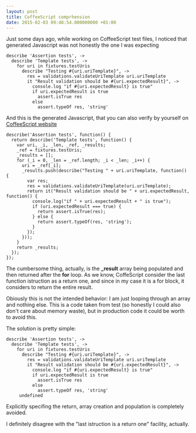 ```yaml
---
layout: post
title: CoffeeScript comprhension
date: 2015-02-03 09:48:54.000000000 +01:00
---
```

Just some days ago, while working on CoffeeScript test files, I noticed that generated Javascript was not honestly the one I was expecting


    describe 'Assertion tests', ->
      describe 'Template tests', ->
        for uri in fixtures.testUris
          describe "Testing #{uri.uriTemplate}", ->
            res = validations.validateUriTemplate uri.uriTemplate
            it "Result validation should be #{uri.expectedResult}", ->
              console.log "if #{uri.expectedResult} is true"
              if uri.expectedResult is true
                assert.isTrue res
              else
                assert.typeOf res, 'string'


And this is the generated Javascript, that you can also verify by yourself on [CoffeeScript website](http://coffeescript.org)


    describe('Assertion tests', function() {
      return describe('Template tests', function() {
        var uri, _i, _len, _ref, _results;
        _ref = fixtures.testUris;
        _results = [];
        for (_i = 0, _len = _ref.length; _i < _len; _i++) {
          uri = _ref[_i];
          _results.push(describe("Testing " + uri.uriTemplate, function() {
            var res;
            res = validations.validateUriTemplate(uri.uriTemplate);
            return it("Result validation should be " + uri.expectedResult, function() {
              console.log("if " + uri.expectedResult + " is true");
              if (uri.expectedResult === true) {
                return assert.isTrue(res);
              } else {
                return assert.typeOf(res, 'string');
              }
            });
          }));
        }
        return _results;
      });
    });


The cumbersome thing, actually, is the **_result** array being populated and then returned after the **for** loop.
As we know, CoffeScript consider the last function istruction as a return one, and since in my case it is a for block, it considers to return the entire result.

Obiously this is not the intended behavior: I am just looping through an array and nothing else.
This is a code taken from test (so honestly I could also don't care about memory waste), but in production code it could be worth to avoid this.

The solution is pretty simple:


    describe 'Assertion tests', ->
      describe 'Template tests', ->
        for uri in fixtures.testUris
          describe "Testing #{uri.uriTemplate}", ->
            res = validations.validateUriTemplate uri.uriTemplate
            it "Result validation should be #{uri.expectedResult}", ->
              console.log "if #{uri.expectedResult} is true"
              if uri.expectedResult is true
                assert.isTrue res
              else
                assert.typeOf res, 'string'
         undefined

Explicitly specifing the return, array creation and population is completely avoided.

I definitely disagree with the "last istruction is a return one" facility, actually.
